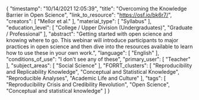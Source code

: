 {
    "timestamp": "10/14/2021 12:05:39",
    "title": "Overcoming the Knowledge Barrier in Open Science",
    "link_to_resource": "https://osf.io/bk6r7/",
    "creators": [
        "Mellor et al."
    ],
    "material_type": [
        "Syllabus"
    ],
    "education_level": [
        "College / Upper Division (Undergraduates)",
        "Graduate / Professional"
    ],
    "abstract": "Getting started with open science and knowing where to go. This webinar will introduce participants to major practices in open science and then dive into the resources available to learn how to use these in your own work.",
    "language": [
        "English"
    ],
    "conditions_of_use": "I don't see any of these",
    "primary_user": [
        "Teacher"
    ],
    "subject_areas": [
        "Social Science"
    ],
    "FORRT_clusters": [
        "Reproducibility and Replicability Knowledge",
        "Conceptual and Statistical Knowledge",
        "Reproducible Analyses",
        "Academic Life and Culture"
    ],
    "tags": [
        "Reproducibility Crisis and Credibility Revolution",
        "Open Science",
        "Conceptual and statistical knowledge"
    ]
}
